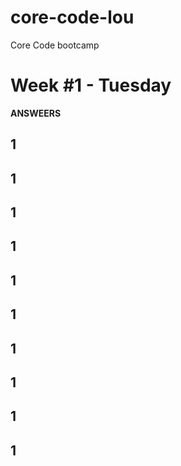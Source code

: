 # core-code-lou
Core Code bootcamp

# Week #1 - Tuesday

**ANSWEERS**

## 1
## 1
## 1
## 1
## 1
## 1
## 1
## 1
## 1
## 1
